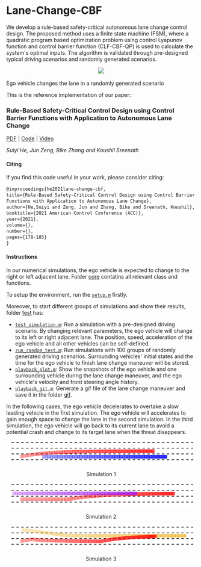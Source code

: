 # Lane-Change-CBF
We develop a rule-based safety-critical autonomous lane change control design. The proposed method uses a finite state machine (FSM), where a quadratic program based optimization problem using control Lyapunov function and control barrier function (CLF-CBF-QP) is used to calculate the system's optimal inputs. The algorithm is validated through pre-designed typical driving scenarios and randomly generated scenarios.  
 
<center><img src="Lane-Change/test/gif/random_change.gif" width = "625"></center>

Ego vehicle changes the lane in a randomly generated scenario      

This is the reference implementation of our paper:
### Rule-Based Safety-Critical Control Design using Control Barrier Functions with Application to Autonomous Lane Change
[PDF](https://arxiv.org/pdf/2103.12382.pdf) | [Code](https://github.com/HybridRobotics/Lane-Change-CBF) | [Video](https://www.youtube.com/watch?v=icmy9u2a4z4)

*Suiyi He, Jun Zeng, Bike Zhang and Koushil Sreenath*

#### Citing
If you find this code useful in your work, please consider citing:
```shell
@inproceedings{he2021lane-change-cbf,
title={Rule-Based Safety-Critical Control Design using Control Barrier Functions with Application to Autonomous Lane Change},
author={He,Suiyi and Zeng, Jun and Zhang, Bike and Sreenath, Koushil},
booktitle={2021 American Control Conference (ACC)},
year={2021},
volume={},
number={},
pages={178-185}
}
```  

#### Instructions
In our numerical simulations, the ego vehicle is expected to change to the right or left adjacent lane. Folder [core](/Lane-Change/core) contatins all relevant class and functions. 

To setup the environment, run the [`setup.m`](/Lane-Change/setup.m) firstly.

Moreover, to start different groups of simulations and show their results, folder [test](/Lane-Change/test) has:
* [`test_simulation.m`](/Lane-Change/test/test_simulation.m): Run a simulation with a pre-designed driving scenario. By changing relevant parameters, the ego vehicle will change to its left or right adjacent lane. The position, speed, acceleration of the ego vehicle and all other vehicles can be self-defined.
* [`run_random_test.m`](/Lane-Change/test/run_random_test.m): Run simulations with 100 groups of randomly generated driving scenarios. Surrounding vehicles' initial states and the time for the ego vehicle to finish lane change maneuver will be stored.
* [`playback_plot.m`](/Lane-Change/test/playback_plot.m): Show the snapshots of the ego vehicle and one surrounding vehicle during the lane change maneuver, and the ego vehicle's velocity and front steering angle history.
* [`playback_git.m`](/Lane-Change/test/playback_gif.m): Generate a gif file of the lane change maneuver and save it in the folder [gif](/Lane-Change/test/gif).

In the following cases, the ego vehicle decelerates to overtake a slow leading vehicle in the first simulation. The ego vehicle will accelerates to gain enough space to change the lane in the second simulation. In the third simulation, the ego vehicle will go back to its current lane to avoid a potential crash and change to its target lane when the threat disappears.

<div align=center><img src="Lane-Change/test/figures/simulation1_traj.png" width = "625" >

Simulation 1

<img src="Lane-Change/test/figures/simulation2_traj.png" width = "625" >

Simulation 2

<img src="Lane-Change/test/figures/simulation3_traj.png" width = "625">

Simulation 3

